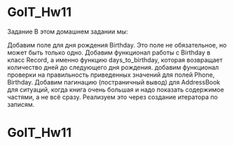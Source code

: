 # GoIT_Hw11

Задание
В этом домашнем задании мы:

Добавим поле для дня рождения Birthday. Это поле не обязательное, но может быть только одно.
Добавим функционал работы с Birthday в класс Record, а именно функцию days_to_birthday, которая возвращает количество дней до следующего дня рождения.
добавим функционал проверки на правильность приведенных значений для полей Phone, Birthday.
Добавим пагинацию (постраничный вывод) для AddressBook для ситуаций, когда книга очень большая и надо показать содержимое частями, а не всё сразу. Реализуем это через создание итератора по записям.
# GoIT_Hw11
